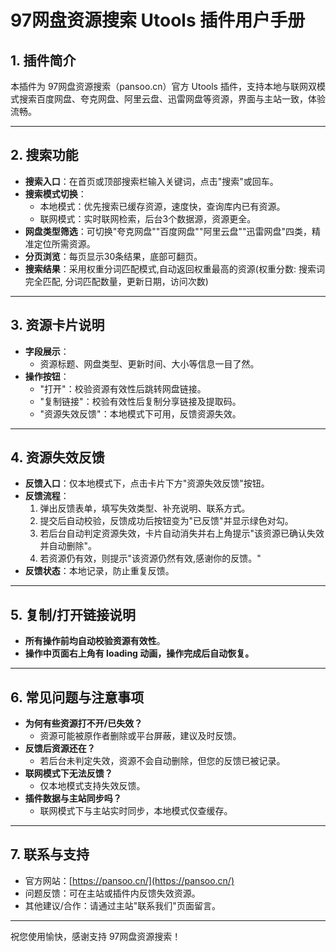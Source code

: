 # 97网盘资源搜索 Utools 插件用户手册

## 1. 插件简介

本插件为 97网盘资源搜索（pansoo.cn）官方 Utools 插件，支持本地与联网双模式搜索百度网盘、夸克网盘、阿里云盘、迅雷网盘等资源，界面与主站一致，体验流畅。

---

## 2. 搜索功能

- **搜索入口**：在首页或顶部搜索栏输入关键词，点击"搜索"或回车。
- **搜索模式切换**：
  - 本地模式：优先搜索已缓存资源，速度快，查询库内已有资源。
  - 联网模式：实时联网检索，后台3个数据源，资源更全。
- **网盘类型筛选**：可切换"夸克网盘""百度网盘""阿里云盘""迅雷网盘"四类，精准定位所需资源。
- **分页浏览**：每页显示30条结果，底部可翻页。
- **搜索结果**：采用权重分词匹配模式,自动返回权重最高的资源(权重分数: 搜索词完全匹配, 分词匹配数量，更新日期，访问次数)

---

## 3. 资源卡片说明

- **字段展示**：
  - 资源标题、网盘类型、更新时间、大小等信息一目了然。
- **操作按钮**：
  - "打开"：校验资源有效性后跳转网盘链接。
  - "复制链接"：校验有效性后复制分享链接及提取码。
  - "资源失效反馈"：本地模式下可用，反馈资源失效。

---

## 4. 资源失效反馈

- **反馈入口**：仅本地模式下，点击卡片下方"资源失效反馈"按钮。
- **反馈流程**：
  1. 弹出反馈表单，填写失效类型、补充说明、联系方式。
  2. 提交后自动校验，反馈成功后按钮变为"已反馈"并显示绿色对勾。
  3. 若后台自动判定资源失效，卡片自动消失并右上角提示"该资源已确认失效并自动删除"。
  4. 若资源仍有效，则提示"该资源仍然有效,感谢你的反馈。"
- **反馈状态**：本地记录，防止重复反馈。

---

## 5. 复制/打开链接说明

- **所有操作前均自动校验资源有效性**。
- **操作中页面右上角有 loading 动画，操作完成后自动恢复。**

---

## 6. 常见问题与注意事项

- **为何有些资源打不开/已失效？**
  - 资源可能被原作者删除或平台屏蔽，建议及时反馈。
- **反馈后资源还在？**
  - 若后台未判定失效，资源不会自动删除，但您的反馈已被记录。
- **联网模式下无法反馈？**
  - 仅本地模式支持失效反馈。
- **插件数据与主站同步吗？**
  - 联网模式下与主站实时同步，本地模式仅查缓存。

---

## 7. 联系与支持

- 官方网站：[https://pansoo.cn/](https://pansoo.cn/)
- 问题反馈：可在主站或插件内反馈失效资源。
- 其他建议/合作：请通过主站"联系我们"页面留言。

---

祝您使用愉快，感谢支持 97网盘资源搜索！ 